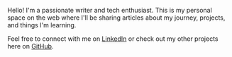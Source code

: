 Hello! I'm a passionate writer and tech enthusiast. This is my personal space on the web where I'll be sharing articles about my journey, projects, and things I'm learning.

Feel free to connect with me on [LinkedIn](https://www.linkedin.com/in/your-profile) or check out my other projects here on [GitHub](https://github.com/your-username).
